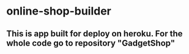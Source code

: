 # online-shop-builder
## This is app built for deploy on heroku. For the whole code go to repository "GadgetShop"
